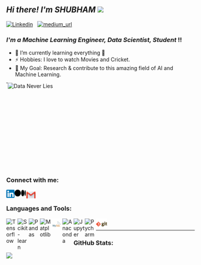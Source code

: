 
## ***Hi there! I'm SHUBHAM <img src="https://media.giphy.com/media/3ohhwMDyS6rv3sB8yI/giphy.gif" width=50 hight=50>***

[![Linkedin](https://img.shields.io/website?down_message=down&label=LinkedIn&logo=linkedin&style=social&url=https%3A%2F%2Fwww.linkedin.com%2F)][linkedin]
&nbsp;&nbsp;[![medium_url](https://img.shields.io/website?down_color=black&label=Medium&logo=Medium&logoColor=black&style=social&url=https%3A%2F%2Fwww.medium.com%2F)][medium]

### ***I'm a Machine Learning Engineer, Data Scientist, Student*** !!

- 🌱 I’m currently learning everything 🤣
- ⚡ Hobbies: I love to watch Movies and Cricket.
- :robot: My Goal: Research & contribute to this amazing field of AI and Machine Learning.

<img src="https://media.giphy.com/media/4Zo41lhzKt6iZ8xff9/giphy.gif" alt="Data Never Lies" width="500" height="250" align="right">

-----

### Connect with me:

[<img align="left" alt="Shubham| LinkedIn" width="22px" src="https://github.com/shubham-murtadak/shubham-murtadak/blob/main/icons/linkedin.png" />][linkedin]
[<img align="left" alt="Aditya | medium" width="30px" src="https://github.com/shubham-murtadak/shubham-murtadak/blob/main/icons/medium.svg" />][medium]
[<img align="left" width="28px" src="https://github.com/shubham-murtadak/shubham-murtadak/blob/main/icons/gmail2.png" />][gmail]

<br>

### Languages and Tools:
[<img align="left" alt="Tensorflow" width="30px" src="https://user-images.githubusercontent.com/75840165/113471283-0aea1a00-9479-11eb-82e3-b9264ffe9aab.png"/>][tensorflow]
[<img align="left" alt="Scikit-learn" width="30px" src="https://user-images.githubusercontent.com/75840165/113471281-09205680-9479-11eb-9947-e712f7dd33f7.png" />][sklearn]
[<img align="left" alt="Pandas" width="30px" src="https://user-images.githubusercontent.com/75840165/113471285-0c1b4700-9479-11eb-9060-01f171b3b562.png" />][pandas]
[<img align="left" alt="Matplotlib" width="30px" src="https://user-images.githubusercontent.com/75840165/113471284-0b82b080-9479-11eb-98a0-bed08a493efb.png" />](https://matplotlib.org/)
[<img align="left" alt="MySQL" width="30px" src="https://raw.githubusercontent.com/github/explore/80688e429a7d4ef2fca1e82350fe8e3517d3494d/topics/mysql/mysql.png" />](https://www.mysql.com/)
[<img align="left" alt="Anaconda" width="30px" src="https://user-images.githubusercontent.com/75840165/113471448-eb9fbc80-9479-11eb-8590-c52a359c7ede.png" />](https://www.anaconda.com/)
[<img align="left" alt="Jupyter" width="30px" src="https://user-images.githubusercontent.com/75840165/113471503-5650f800-947a-11eb-9039-5d3b7cdc2c53.png" />](https://jupyter.org/)
[<img align="left" alt="Pycharm" width="30px" src="https://user-images.githubusercontent.com/75840165/113471548-c3fd2400-947a-11eb-8b5b-bd5bc3886cc0.png" />](https://www.jetbrains.com/pycharm/)
[<img align="left" alt="Git" width="30px" src="https://raw.githubusercontent.com/github/explore/80688e429a7d4ef2fca1e82350fe8e3517d3494d/topics/git/git.png" />](https://git-scm.com/)

<br />

---

<!-- Links -->
[linkedin]: https://www.linkedin.com/in/shubham-murtadak/
[github]: https://github.com/shubham-murtadak
[tensorflow]: https://www.tensorflow.org/
[sklearn]: https://scikit-learn.org/stable/index.html
[pandas]: https://pandas.pydata.org/
[webdevplaylist]: https://www.youtube.com/playlist?list=PLkwxH9e_vrAJ0WbEsFA9W3I1W-g_BTsbt
[medium]: https://shubhamdmurtadak.medium.com/
[gmail]: shubhammurtadak022@gmail.com


### GitHub Stats:
![](http://github-profile-summary-cards.vercel.app/api/cards/profile-details?username=shubham-murtadak&theme=ayu_mirage)

